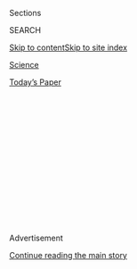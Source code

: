<div id="app">

<div>

<div>

<div>

<div class="NYTAppHideMasthead css-1q2w90k e1suatyy0">

<div class="section css-ui9rw0 e1suatyy2">

<div class="css-eph4ug er09x8g0">

<div class="css-6n7j50">

</div>

<span class="css-1dv1kvn">Sections</span>

<div class="css-10488qs">

<span class="css-1dv1kvn">SEARCH</span>

</div>

[Skip to content](#site-content)[Skip to site
index](#site-index)

</div>

<div id="masthead-section-label" class="css-1wr3we4 eaxe0e00">

[Science](https://www.nytimes3xbfgragh.onion/section/science)

</div>

<div class="css-10698na e1huz5gh0">

</div>

</div>

<div id="masthead-bar-one" class="section hasLinks css-15hmgas e1csuq9d3">

<div class="css-uqyvli e1csuq9d0">

</div>

<div class="css-1uqjmks e1csuq9d1">

</div>

<div class="css-9e9ivx">

[](https://myaccount.nytimes3xbfgragh.onion/auth/login?response_type=cookie&client_id=vi)

</div>

<div class="css-1bvtpon e1csuq9d2">

[Today’s
Paper](https://www.nytimes3xbfgragh.onion/section/todayspaper)

</div>

</div>

</div>

</div>

<div data-aria-hidden="false">

<div id="site-content" data-role="main">

<div>

<div class="css-1aor85t" style="opacity:0.000000001;z-index:-1;visibility:hidden">

<div class="css-1hqnpie">

<div class="css-epjblv">

<span class="css-17xtcya">[Science](/section/science)</span><span class="css-x15j1o">|</span><span class="css-fwqvlz">Melting
Glaciers Are Filling Unstable Lakes. And They’re
Growing.</span>

</div>

<div class="css-k008qs">

<div class="css-1iwv8en">

<span class="css-18z7m18"></span>

<div>

</div>

</div>

<span class="css-1n6z4y">https://nyti.ms/3lGKMz3</span>

<div class="css-1705lsu">

<div class="css-4xjgmj">

<div class="css-4skfbu" data-role="toolbar" data-aria-label="Social Media Share buttons, Save button, and Comments Panel with current comment count" data-testid="share-tools">

  - 
  - 
  - 
  - 
    
    <div class="css-6n7j50">
    
    </div>

  - 
  - 

</div>

</div>

</div>

</div>

</div>

</div>

<div class="css-13pd83m">

</div>

<div id="top-wrapper" class="css-1sy8kpn">

<div id="top-slug" class="css-l9onyx">

Advertisement

</div>

[Continue reading the main
story](#after-top)

<div class="ad top-wrapper" style="text-align:center;height:100%;display:block;min-height:250px">

<div id="top" class="place-ad" data-position="top" data-size-key="top">

</div>

</div>

<div id="after-top">

</div>

</div>

<div>

<div id="sponsor-wrapper" class="css-1hyfx7x">

<div id="sponsor-slug" class="css-19vbshk">

Supported by

</div>

[Continue reading the main
story](#after-sponsor)

<div id="sponsor" class="ad sponsor-wrapper" style="text-align:center;height:100%;display:block">

</div>

<div id="after-sponsor">

</div>

</div>

<div class="css-186x18t">

Trilobites

</div>

<div class="css-1vkm6nb ehdk2mb0">

# Melting Glaciers Are Filling Unstable Lakes. And They’re Growing.

</div>

A census of the world’s glacial lakes shows there are more than there
used to be, and their water volume is growing.

<div class="css-79elbk" data-testid="photoviewer-wrapper">

<div class="css-z3e15g" data-testid="photoviewer-wrapper-hidden">

</div>

<div class="css-1a48zt4 ehw59r15" data-testid="photoviewer-children">

![<span class="css-16f3y1r e13ogyst0" data-aria-hidden="true">A glacial
lake at the end of the Rhone Glacier, near Gletsch,
Switzerland.</span><span class="css-cnj6d5 e1z0qqy90" itemprop="copyrightHolder"><span class="css-1ly73wi e1tej78p0">Credit...</span><span><span>Fabrice
Coffrini/Agence France-Presse — Getty
Images</span></span></span>](https://static01.graylady3jvrrxbe.onion/images/2020/09/08/science/02TB-GLACIALLAKES1/02TB-GLACIALLAKES1-articleLarge.jpg?quality=75&auto=webp&disable=upscale)

</div>

</div>

<div class="css-18e8msd">

<div class="css-vp77d3 epjyd6m0">

<div class="css-1baulvz">

By <span class="css-1baulvz last-byline" itemprop="name">Katherine
Kornei</span>

</div>

</div>

  - Sept. 2,
    2020

  - 
    
    <div class="css-4xjgmj">
    
    <div class="css-d8bdto" data-role="toolbar" data-aria-label="Social Media Share buttons, Save button, and Comments Panel with current comment count" data-testid="share-tools">
    
      - 
      - 
      - 
      - 
        
        <div class="css-6n7j50">
        
        </div>
    
      - 
      - 
    
    </div>
    
    </div>

</div>

</div>

<div class="section meteredContent css-1r7ky0e" name="articleBody" itemprop="articleBody">

<div class="css-1fanzo5 StoryBodyCompanionColumn">

<div class="css-53u6y8">

Nearly freezing and often an otherworldly shade of blue, glacial lakes
form as glaciers melt and retreat. These lakes are a source of drinking
and irrigation water for many communities. But they can turn deadly in
an instant when the rocks that hold them in place shift and send
torrents of water coursing downstream.

Now, researchers have compiled the first global database of glacial
lakes and found that they increased in volume by nearly 50 percent over
the last few decades. That growth, largely fueled by climate change,
means that such floods will likely strike more frequently in the future,
the team concluded in a paper [published
Monday](https://www.nature.com/articles/s41558-020-0855-4) in Nature
Climate Change.

Dan Shugar, a geomorphologist at the University of Calgary, and his
colleagues did not set out to take a global census of glacial lakes.
They had originally planned to focus on only a few dozen concentrated in
the [Himalayas and neighboring mountain ranges in East and South
Asia](https://nsidc.org/data/highmountainasia). But when the team
finished writing computer programs to automatically identify and outline
water in satellite images, they realized they could easily expand their
study to include most of the world’s glacial lakes.

“It wasn’t that much of a bigger leap,” Dr. Shugar said.

The researchers collected more than 250,000
[Landsat](https://landsat.gsfc.nasa.gov) images of the Earth’s surface
and fed that satellite imagery into [Google Earth
Engine](https://earthengine.google.com), a platform for analyzing large
Earth science data sets, to assemble the most complete glacial lake
inventory to date.

</div>

</div>

<div class="css-1fanzo5 StoryBodyCompanionColumn">

<div class="css-53u6y8">

“We mapped almost the whole world,” Dr. Shugar said.

</div>

</div>

<div class="css-79elbk" data-testid="photoviewer-wrapper">

<div class="css-z3e15g" data-testid="photoviewer-wrapper-hidden">

</div>

<div class="css-1a48zt4 ehw59r15" data-testid="photoviewer-children">

![<span class="css-16f3y1r e13ogyst0" data-aria-hidden="true">A
controlled exit channel for adjusting water levels on Imja Lake, near
Mount Everest in
Nepal.</span><span class="css-cnj6d5 e1z0qqy90" itemprop="copyrightHolder"><span class="css-1ly73wi e1tej78p0">Credit...</span><span>Prakash
Mathema/Agence France-Presse — Getty
Images</span></span>](https://static01.graylady3jvrrxbe.onion/images/2020/09/02/science/02TB-GLACIALLAKES2/02TB-GLACIALLAKES2-articleLarge.jpg?quality=75&auto=webp&disable=upscale)

</div>

</div>

<div class="css-1fanzo5 StoryBodyCompanionColumn">

<div class="css-53u6y8">

This study demonstrates cloud computing’s capabilities, said David
Rounce, a glaciologist at Carnegie Mellon University who was not
involved in the research. “Being able to churn through over 200,000
images is really remarkable.”

The global coverage also makes it possible to pick out large-scale
patterns and regional differences that other studies might miss, said
Kristen Cook, a geologist at the GFZ German Research Centre for
Geosciences, who also was not part of the research team.

Dr. Shugar and his collaborators measured how the number and size of
glacial lakes evolved from 1990 through 2018. The team found that the
number of lakes increased to over 14,300 from roughly 9,400, an uptick
of more than 50 percent. The volume of water in the lakes also tended to
swell over time, with an increase of about 50 percent.

Lakes at high latitudes exhibited the fastest growth, the researchers
found. That makes sense, Dr. Shugar and his colleagues proposed, because
climate change is [warming the Arctic
faster](https://www.nytimes3xbfgragh.onion/2018/12/11/climate/arctic-warming.html?searchResultPosition=1)
than other parts of the world.

</div>

</div>

<div class="css-1fanzo5 StoryBodyCompanionColumn">

<div class="css-53u6y8">

All this growth is troubling, Dr. Shugar and his research team members
suggest, because glacial lakes, by their very nature, can pose
significant danger to downstream communities.

Some glacial lakes sit in bowl-shaped depressions bordered by glacial
moraine, the often unstable rocky rubble left behind by a retreating
glacier. When moraine collapses, glacial lake water can course downslope
in an outburst flood.

These events, which have occurred from Nepal to Peru to Iceland, [can be
devastating](https://eos.org/features/the-dangers-of-glacial-lake-floods-pioneering-and-capitulation).
“They are a very real threat in many parts of the world,” Dr. Shugar
said.

Some countries have made significant investments to mitigate the risk of
such floods. In 2016, Nepalese officials [lowered the water level in
Imja Lake](https://kathmandupost.com/miscellaneous/2016/12/03/dammed), a
glacial lake near Mt. Everest, by more than 11 feet.

This global census can help identify other lakes in need of monitoring
or remediation, Dr. Shugar said. “We hope that it allows governments to
see where the hot spots might be for glacial lakes growing in the
future.”

</div>

</div>

<div>

</div>

</div>

<div>

</div>

<div>

</div>

<div>

</div>

<div>

<div id="bottom-wrapper" class="css-1ede5it">

<div id="bottom-slug" class="css-l9onyx">

Advertisement

</div>

[Continue reading the main
story](#after-bottom)

<div id="bottom" class="ad bottom-wrapper" style="text-align:center;height:100%;display:block;min-height:90px">

</div>

<div id="after-bottom">

</div>

</div>

</div>

</div>

</div>

## Site Index

<div>

</div>

## Site Information Navigation

  - [© <span>2020</span> <span>The New York Times
    Company</span>](https://help.nytimes3xbfgragh.onion/hc/en-us/articles/115014792127-Copyright-notice)

<!-- end list -->

  - [NYTCo](https://www.nytco.com/)
  - [Contact
    Us](https://help.nytimes3xbfgragh.onion/hc/en-us/articles/115015385887-Contact-Us)
  - [Work with us](https://www.nytco.com/careers/)
  - [Advertise](https://nytmediakit.com/)
  - [T Brand Studio](http://www.tbrandstudio.com/)
  - [Your Ad
    Choices](https://www.nytimes3xbfgragh.onion/privacy/cookie-policy#how-do-i-manage-trackers)
  - [Privacy](https://www.nytimes3xbfgragh.onion/privacy)
  - [Terms of
    Service](https://help.nytimes3xbfgragh.onion/hc/en-us/articles/115014893428-Terms-of-service)
  - [Terms of
    Sale](https://help.nytimes3xbfgragh.onion/hc/en-us/articles/115014893968-Terms-of-sale)
  - [Site
    Map](https://spiderbites.nytimes3xbfgragh.onion)
  - [Help](https://help.nytimes3xbfgragh.onion/hc/en-us)
  - [Subscriptions](https://www.nytimes3xbfgragh.onion/subscription?campaignId=37WXW)

</div>

</div>

</div>

</div>

